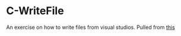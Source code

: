 # C-WriteFile
An exercise on how to write files from visual studios. Pulled from [this](https://www.c-sharpcorner.com/UploadFile/rohatash/working-with-the-fileinfo-class-in-C-Sharp/)
